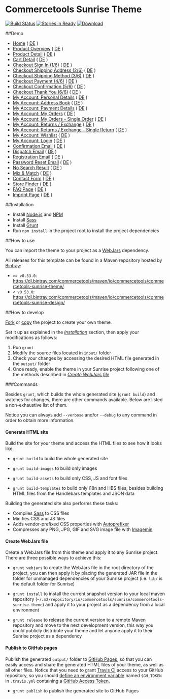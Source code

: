 # Commercetools Sunrise Theme

[![Build Status](https://travis-ci.org/sphereio/commercetools-sunrise-design.png?branch=master)](https://travis-ci.org/sphereio/commercetools-sunrise-design) [![Stories in Ready](https://badge.waffle.io/sphereio/commercetools-sunrise-design.png?label=ready&title=Ready)](https://waffle.io/sphereio/commercetools-sunrise-design) [ ![Download](https://api.bintray.com/packages/commercetools/maven/commercetools-sunrise-theme/images/download.svg) ](https://bintray.com/commercetools/maven/commercetools-sunrise-theme/_latestVersion)

##Demo
- [Home](http://sphereio.github.io/commercetools-sunrise-design/site/en/home.html) ( [DE](http://sphereio.github.io/commercetools-sunrise-design/site/de/home.html) )
- [Product Overview](http://sphereio.github.io/commercetools-sunrise-design/site/en/pop.html) ( [DE](http://sphereio.github.io/commercetools-sunrise-design/site/de/pop.html) )
- [Product Detail](http://sphereio.github.io/commercetools-sunrise-design/site/en/pdp.html) ( [DE](http://sphereio.github.io/commercetools-sunrise-design/site/de/pdp.html) )
- [Cart Detail](http://sphereio.github.io/commercetools-sunrise-design/site/en/cart.html) ( [DE](http://sphereio.github.io/commercetools-sunrise-design/site/de/cart.html) )
- [Checkout Sign In (1/6)](http://sphereio.github.io/commercetools-sunrise-design/site/en/checkout-signin.html) ( [DE](http://sphereio.github.io/commercetools-sunrise-design/site/de/checkout-signin.html) )
- [Checkout Shipping Address (2/6)](http://sphereio.github.io/commercetools-sunrise-design/site/en/checkout-address.html) ( [DE](http://sphereio.github.io/commercetools-sunrise-design/site/de/checkout-address.html) )
- [Checkout Shipping Method (3/6)](http://sphereio.github.io/commercetools-sunrise-design/site/en/checkout-shipping.html) ( [DE](http://sphereio.github.io/commercetools-sunrise-design/site/de/checkout-shipping.html) )
- [Checkout Payment (4/6)](http://sphereio.github.io/commercetools-sunrise-design/site/en/checkout-payment.html) ( [DE](http://sphereio.github.io/commercetools-sunrise-design/site/de/checkout-payment.html) )
- [Checkout Confirmation (5/6)](http://sphereio.github.io/commercetools-sunrise-design/site/en/checkout-confirmation.html) ( [DE](http://sphereio.github.io/commercetools-sunrise-design/site/de/checkout-confirmation.html) )
- [Checkout Thank You (6/6)](http://sphereio.github.io/commercetools-sunrise-design/site/en/checkout-thankyou.html) ( [DE](http://sphereio.github.io/commercetools-sunrise-design/site/de/checkout-thankyou.html) )
- [My Account: Personal Details](http://sphereio.github.io/commercetools-sunrise-design/site/en/my-account-personal-details.html) ( [DE](http://sphereio.github.io/commercetools-sunrise-design/site/de/my-account-personal-details.html) )
- [My Account: Address Book](http://sphereio.github.io/commercetools-sunrise-design/site/en/my-account-address-book.html) ( [DE](http://sphereio.github.io/commercetools-sunrise-design/site/de/my-account-address-book.html) )
- [My Account: Payment Details](http://sphereio.github.io/commercetools-sunrise-design/site/en/my-account-payment-details.html) ( [DE](http://sphereio.github.io/commercetools-sunrise-design/site/de/my-account-payment-details.html) )
- [My Account: My Orders](http://sphereio.github.io/commercetools-sunrise-design/site/en/my-account-my-orders.html) ( [DE](http://sphereio.github.io/commercetools-sunrise-design/site/de/my-account-my-orders.html) )
- [My Account: My Orders - Single Order](http://sphereio.github.io/commercetools-sunrise-design/site/en/my-account-my-orders-order.html) ( [DE](http://sphereio.github.io/commercetools-sunrise-design/site/de/my-account-my-orders-order.html) )
- [My Account: Returns / Exchange](http://sphereio.github.io/commercetools-sunrise-design/site/en/my-account-returns-exchange.html) ( [DE](http://sphereio.github.io/commercetools-sunrise-design/site/de/my-account-returns-exchange.html) )
- [My Account: Returns / Exchange - Single Return](http://sphereio.github.io/commercetools-sunrise-design/site/en/my-account-returns-exchange-order.html) ( [DE](http://sphereio.github.io/commercetools-sunrise-design/site/de/my-account-returns-exchange-order.html) )
- [My Account: Wishlist](http://sphereio.github.io/commercetools-sunrise-design/site/en/my-account-wishlist.html) ( [DE](http://sphereio.github.io/commercetools-sunrise-design/site/de/my-account-wishlist.html) )
- [My Account: Login](http://sphereio.github.io/commercetools-sunrise-design/site/en/my-account-login.html) ( [DE](http://sphereio.github.io/commercetools-sunrise-design/site/de/my-account-login.html) )
- [Confirmation Email](http://sphereio.github.io/commercetools-sunrise-design/site/en/confirmation-email.html) ( [DE](http://sphereio.github.io/commercetools-sunrise-design/site/de/confirmation-email.html) )
- [Dispatch Email](http://sphereio.github.io/commercetools-sunrise-design/site/en/dispatch-email.html) ( [DE](http://sphereio.github.io/commercetools-sunrise-design/site/de/dispatch-email.html) )
- [Registration Email](http://sphereio.github.io/commercetools-sunrise-design/site/en/registration-email.html) ( [DE](http://sphereio.github.io/commercetools-sunrise-design/site/de/registration-email.html) )
- [Password Reset Email](http://sphereio.github.io/commercetools-sunrise-design/site/en/password-reset-email.html) ( [DE](http://sphereio.github.io/commercetools-sunrise-design/site/de/password-reset-email.html) )
- [No Search Result](http://sphereio.github.io/commercetools-sunrise-design/site/en/no-search-result.html) ( [DE](http://sphereio.github.io/commercetools-sunrise-design/site/de/no-search-result.html) )
- [Mix & Match](http://sphereio.github.io/commercetools-sunrise-design/site/en/mix-match.html) ( [DE](http://sphereio.github.io/commercetools-sunrise-design/site/de/mix-match.html) )
- [Contact Form](http://sphereio.github.io/commercetools-sunrise-design/site/en/contact-form.html) ( [DE](http://sphereio.github.io/commercetools-sunrise-design/site/de/contact-form.html) )
- [Store Finder](http://sphereio.github.io/commercetools-sunrise-design/site/en/store-finder.html) ( [DE](http://sphereio.github.io/commercetools-sunrise-design/site/de/store-finder.html) )
- [FAQ Page](http://sphereio.github.io/commercetools-sunrise-design/site/en/faq.html) ( [DE](http://sphereio.github.io/commercetools-sunrise-design/site/de/faq.html) )
- [Imprint Page](http://sphereio.github.io/commercetools-sunrise-design/site/en/imprint.html) ( [DE](http://sphereio.github.io/commercetools-sunrise-design/site/de/imprint.html) )

##Installation

- Install [Node.js](https://nodejs.org/) and [NPM](https://www.npmjs.com/)
- Install [Sass](http://sass-lang.com/install)
- Install [Grunt](http://gruntjs.com/getting-started)
- Run `npm install` in the project root to install the project dependencies

##How to use

You can import the theme to your project as a [WebJars](http://www.webjars.org/) dependency.

All releases for this template can be found in a Maven repository hosted by [Bintray](https://bintray.com/):
- `>= v0.53.0`: https://dl.bintray.com/commercetools/maven/io/commercetools/commercetools-sunrise-theme/
- `< v0.53.0`: https://dl.bintray.com/commercetools/maven/io/commercetools/commercetools-sunrise-design/

##How to develop

[Fork](https://help.github.com/articles/fork-a-repo/) or [copy](https://help.github.com/articles/duplicating-a-repository/) the project to create your own theme.

Set it up as explained in the _[Installation](#installation)_ section, then apply your modifications as follows:

1. Run `grunt`
2. Modify the source files located in `input/` folder
3. Check your changes by accessing the desired HTML file generated in the `output/` folder
4. Once ready, enable the theme in your Sunrise project following one of the methods described in _[Create WebJars file](#create-webjars-file)_

###Commands

Besides `grunt`, which builds the whole generated site (`grunt build`) and watches for changes, there are other commands available. Below are listed a non-exhaustive list of them.

Notice you can always add `--verbose` and/or `--debug` to any command in order to obtain more information.

#### Generate HTML site

Build the site for your theme and access the HTML files to see how it looks like. 

- `grunt build` to build the whole generated site

- `grunt build-images` to build only images

- `grunt build-assets` to build only CSS, JS and font files

- `grunt build-templates` to build only i18n and HBS files, besides building HTML files from the Handlebars templates and JSON data

Building the generated site also performs these tasks:
- Compiles [Sass](http://sass-lang.com/) to CSS files
- Minifies CSS and JS files
- Adds vendor-prefixed CSS properties with [Autoprefixer](https://github.com/postcss/autoprefixer)
- Compresses any PNG, JPG, GIF and SVG image file with [Imagemin](https://github.com/imagemin/imagemin)

#### Create WebJars file

Create a WebJars file from this theme and apply it to any Sunrise project. There are three possible ways to achieve this:

- `grunt webjars` to create the WebJars file in the root directory of the project, you can then apply it by placing the generated JAR file in the folder for unmanaged dependencies of your Sunrise project (i.e. `lib/` is the default folder for Sunrise)

- `grunt install` to install the current snapshot version to your local maven repository (`~/.m2/repository/io/commercetools/sunrise/commercetools-sunrise-theme`) and apply it to your project as a dependency from a local environment

- `grunt release` to release the current version to a remote Maven repository and move to the next development version, this way you could publicly distribute your theme and let anyone apply it to their Sunrise project as a dependency

#### Publish to GitHub pages

Publish the generated `output/` folder to [GitHub Pages](https://pages.github.com/), so that you can easily access and share the generated HTML files of your theme, as well as all other files. Notice that you need to grant [Travis CI](https://travis-ci.org/) access to your GitHub repository, so you should [define an environment variable](https://docs.travis-ci.com/user/environment-variables) named `$GH_TOKEN` in `.travis.yml` containing a [GitHub Access Token](https://help.github.com/articles/creating-an-access-token-for-command-line-use/).

- `grunt publish` to publish the generated site to GitHub Pages
